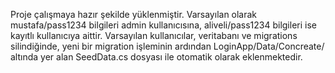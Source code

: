 Proje çalışmaya hazır şekilde yüklenmiştir.
Varsayılan olarak mustafa/pass1234 bilgileri admin kullanıcısına, aliveli/pass1234 bilgileri ise kayıtlı kullanıcıya aittir.
Varsayılan kullanıcılar, veritabanı ve migrations silindiğinde, yeni bir migration işleminin ardından LoginApp/Data/Concreate/ altında yer alan SeedData.cs dosyası ile otomatik olarak eklenmektedir.
